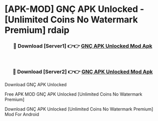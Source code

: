 # [APK-MOD] GNÇ APK Unlocked - [Unlimited Coins No Watermark Premium] rdaip



<div align="center">
<h3>🔴 Download [Server1] 👉👉 <a href="https://momento.my/?title=GNÇ_APK_Unlocked">GNÇ APK Unlocked Mod Apk</a></h3><br>

<h3>🔴 Download [Server2] 👉👉 <a href="https://momento.my/?title=GNÇ_APK_Unlocked">GNÇ APK Unlocked Mod Apk</a></h3>
</div>



Download GNÇ APK Unlocked 

Free APK MOD GNÇ APK Unlocked [Unlimited Coins No Watermark Premium]

Download GNÇ APK Unlocked [Unlimited Coins No Watermark Premium] Mod For Android
